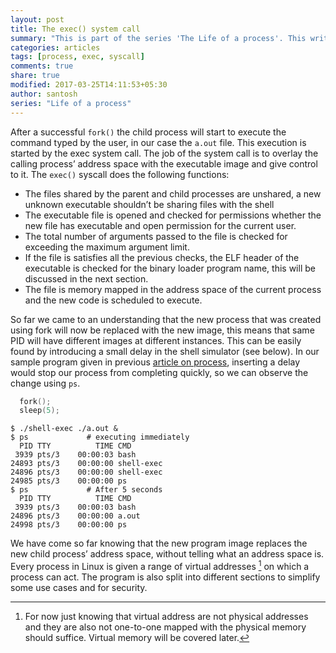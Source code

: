 ```yaml
---
layout: post
title: The exec() system call
summary: "This is part of the series 'The Life of a process'. This write-up is about the exec system call. We saw about how a process is created, but how is a new program gets loaded? Let's see here."
categories: articles
tags: [process, exec, syscall]
comments: true
share: true
modified: 2017-03-25T14:11:53+05:30
author: santosh
series: "Life of a process"
---
```


After a successful `fork()` the child process will start to execute the command
typed by the user, in our case the `a.out` file. This execution is started by
the exec system call. The job of the system call is to overlay the calling
process’ address space with the executable image and give control to it. The
`exec()` syscall does the following functions:

- The files shared by the parent and child processes are unshared, a new unknown
  executable shouldn’t be sharing files with the shell
- The executable file is opened and checked for permissions whether the new file
  has executable and open permission for the current user.
- The total number of arguments passed to the file is checked for exceeding the
  maximum argument limit.
- If the file is satisfies all the previous checks, the ELF header of the
  executable is checked for the binary loader program name, this will be
  discussed in the next section.
- The file is memory mapped in the address space of the current process and the
  new code is scheduled to execute.

So far we came to an understanding that the new process that was created using
fork will now be replaced with the new image, this means that same PID will have
different images at different instances. This can be easily found by introducing
a small delay in the shell simulator (see below). In our sample program given in
previous [article on process](/articles/the-birth-of-a-process), inserting a delay
would stop our process from completing quickly, so we can observe the change
using `ps`.

```c
  fork();
  sleep(5);
```

```console
$ ./shell-exec ./a.out &
$ ps             # executing immediately
  PID TTY          TIME CMD
 3939 pts/3    00:00:03 bash
24893 pts/3    00:00:00 shell-exec
24896 pts/3    00:00:00 shell-exec
24985 pts/3    00:00:00 ps
$ ps             # After 5 seconds
  PID TTY          TIME CMD
 3939 pts/3    00:00:03 bash
24896 pts/3    00:00:00 a.out
24998 pts/3    00:00:00 ps
```

We have come so far knowing that the new program image replaces the new child
process’ address space, without telling what an address space is. Every process
in Linux is given a range of virtual addresses [^1] on which a process can
act. The program is also split into different sections to simplify some use
cases and for security.


[^1]: For now just knowing that virtual address are not physical addresses and
    they are also not one-to-one mapped with the physical memory should
    suffice. Virtual memory will be covered later.
